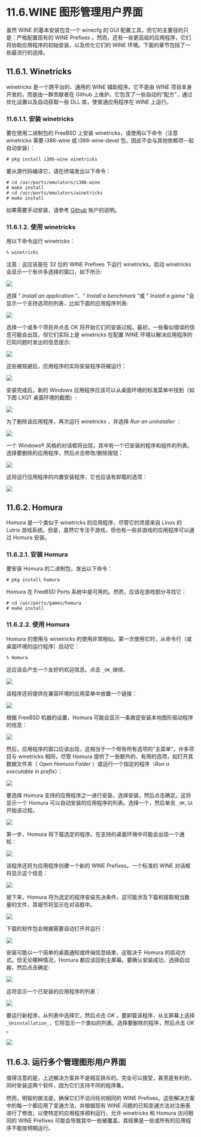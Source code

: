 # 11.6.WINE 图形管理用户界面

虽然 WINE 的基本安装包含一个 winecfg 的 GUI 配置工具，但它的主要目的只是：严格配置现有的 WINE Prefixes 。然而，还有一些更高级的应用程序，它们将协助应用程序的初始安装，以及优化它们的 WINE 环境。下面的章节包括了一些最流行的选择。

## 11.6.1. Winetricks

winetricks 是一个跨平台的、通用的 WINE 辅助程序。它不是由 WINE 项目本身开发的，而是由一群贡献者在 Github 上维护。它包含了一些自动的“配方”，通过优化设置以及自动获取一些 DLL 库，使普通应用程序在 WINE 上运行。

### 11.6.1.1. 安装 winetricks

要在使用二进制包的 FreeBSD 上安装 winetricks，请使用以下命令（注意 winetricks 需要 i386-wine 或 i386-wine-devel 包，因此不会与其他依赖项一起自动安装）：

```
# pkg install i386-wine winetricks
```

要从源代码编译它，请在终端发出以下命令：

```
# cd /usr/ports/emulators/i386-wine
# make install
# cd /usr/ports/emulators/winetricks
# make install
```

如果需要手动安装，请参考 [Github](https://github.com/Winetricks/winetricks) 账户的说明。

### 11.6.1.2. 使用 winetricks

用以下命令运行 winetricks：

```
% winetricks
```

注意：这应该是在 32 位的 WINE Prefixes 下运行 winetricks。启动 winetricks 会显示一个有许多选择的窗口，如下所示:

![](../.gitbook/assets/winetricks-run-1.png)

选择 " _Install an application_ "、" _Install a benchmark_ "或 " _Install a game_ "会显示一个支持选项的列表，比如下面的应用程序列表:

![](<../.gitbook/assets/winetricks-run-2 (1).png>)

选择一个或多个项目并点击 _OK_ 将开始它们的安装过程。最初，一些看似错误的信息可能会出现，但它们实际上是 winetricks 在配置 WINE 环境以解决应用程序的已知问题时发出的信息提示:

![](../.gitbook/assets/winetricks-app-install-1.png)

这些被规避后，应用程序的实际安装程序将被运行：

![](../.gitbook/assets/winetricks-app-install-2.png)

安装完成后，新的 Windows 应用程序应该可以从桌面环境的标准菜单中找到（如下图 LXQT 桌面环境的截图）:

![](../.gitbook/assets/winetricks-menu-1.png)

为了删除该应用程序，再次运行 winetricks ，并选择 _Run an uninstaller_ ：

![](../.gitbook/assets/winetricks-uninstall-1.png)

一个 Windows® 风格的对话框将出现，其中有一个已安装的程序和组件的列表。选择要删除的应用程序，然后点击修改/删除按钮：

![](../.gitbook/assets/winetricks-uninstall-2.png)

这将运行应用程序的内置安装程序，它也应该有卸载的选项：

![](../.gitbook/assets/winetricks-uninstall-3.png)

## 11.6.2. Homura

Homura 是一个类似于 winetricks 的应用程序，尽管它的灵感来自 Linux 的 Lutris 游戏系统。但是，虽然它专注于游戏，但也有一些非游戏的应用程序可以通过 Homura 安装。

### 11.6.2.1. 安装 Homura

要安装 Homura 的二进制包，发出以下命令：

```
# pkg install homura
```

Homura 在 FreeBSD Ports 系统中是可用的。然而，应该在游戏部分寻找它：

```
# cd /usr/ports/games/homura
# make install
```

### 11.6.2.2. 使用 Homura

Homura 的使用与 winetricks 的使用非常相似。第一次使用它时，从命令行（或桌面环境的运行程序）启动它：

```
% Homura
```

这应该会产生一个友好的欢迎信息。点击 `_OK_`继续。

![](../.gitbook/assets/homura-launch-1.png)

该程序还将提供在兼容环境的应用菜单中放置一个链接：

![](../.gitbook/assets/homura-run-2.png)

根据 FreeBSD 机器的设置，Homura 可能会显示一条敦促安装本地图形驱动程序的信息：

![](../.gitbook/assets/homura-run-3.png)

然后，应用程序的窗口应该出现，这相当于一个带有所有选项的“主菜单”。许多项目与 winetricks 相同，尽管 Homura 提供了一些额外的、有用的选项，如打开其数据文件夹（ _Open Homura Folder_ ）或运行一个指定的程序（_Run a executable in prefix_）：

![](<../.gitbook/assets/homura-install-1 (1).png>)

要选择 Homura 支持的应用程序之一进行安装，选择安装，然后点击确定。这将显示一个 Homura 可以自动安装的应用程序的列表。选择一个，然后单击 `_OK_`以开始该过程。

![](../.gitbook/assets/homura-install-2.png)

第一步，Homura 将下载选定的程序。在支持的桌面环境中可能会出现一个通知：

![](../.gitbook/assets/homura-install-3.png)

该程序还将为应用程序创建一个新的 WINE Prefixes。一个标准的 WINE 对话框将显示这个信息：

![](../.gitbook/assets/homura-install-4.png)

接下来，Homura 将为选定的程序安装先决条件。这可能涉及下载和提取相当数量的文件，其细节将显示在对话框中。

![](../.gitbook/assets/homura-install-5.png)

下载的软件包会根据需要自动打开并运行：

![](../.gitbook/assets/homura-install-6.png)

安装可能以一个简单的桌面通知或终端信息结束，这取决于 Homura 的启动方式。但无论哪种情况，Homura 都应该回到主屏幕。要确认安装成功，选择启动器，然后点击确定:

![](../.gitbook/assets/homura-install-7.png)

这将显示一个已安装的应用程序的列表：

![](../.gitbook/assets/homura-install-8.png)

要运行新程序，从列表中选择它，然后点击 _OK_ 。要卸载该程序，从主屏幕上选择 `_Uninstallation_`，它将显示一个类似的列表。选择要删除的程序，然后点击 _OK_ 。

![](../.gitbook/assets/homura-uninstall-1.png)

## 11.6.3. 运行多个管理图形用户界面

值得注意的是，上述解决方案并不是相互排斥的。完全可以接受，甚至是有利的，同时安装这两个软件，因为它们支持不同的程序集。

然而，明智的做法是，确保它们不访问任何相同的 WINE Prefixes。这些解决方案中的每一个都应用了变通方法，并根据现有 WINE 问题的已知变通方法对注册表进行了修改，以使特定的应用程序顺利运行。允许 winetricks 和 Homura 访问相同的 WINE Prefixes 可能会导致其中一些被覆盖，其结果是一些或所有的应用程序不能按预期运行。
